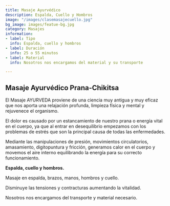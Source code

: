 ```yaml
---
title: Masaje Ayurvédico
description: Espalda, Cuello y Hombros
image: "/images/clasemasajecuello.jpg"
bg_image: images/featue-bg.jpg
category: Masajes
information:
- label: Tipo
  info: Espalda, cuello y hombros
- label: Duración
  info: 25 o 55 minutos
- label: Material
  info: Nosotros nos encargamos del material y su transporte

---
```

## Masaje Ayurvédico Prana-Chikitsa

El Masaje AYURVEDA proviene de una ciencia muy antigua y muy eficaz que nos aporta una relajación profunda, limpieza física y mental y rejuvenece el organismo.

El dolor es causado por un estancamiento de nuestro prana o energía vital en el cuerpo, ya que al entrar en desequilibrio empezamos con los problemas de estrés que son la principal causa de todas las enfermedades.

Mediante las manipulaciones de presión, movimientos circulatorios, amasamiento, digitopuntura y fricción, generamos calor en el cuerpo y movemos el aire interno equilibrando la energía para su correcto funcionamiento.

**Espalda, cuello y hombros.**

Masaje en espalda, brazos, manos, hombros y cuello. 

Disminuye las tensiones y contracturas aumentando la vitalidad.

Nosotros nos encargamos del transporte y material necesario.